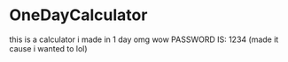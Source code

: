 # OneDayCalculator
this is a calculator i made in 1 day
omg wow
PASSWORD IS: 1234 (made it cause i wanted to lol)
